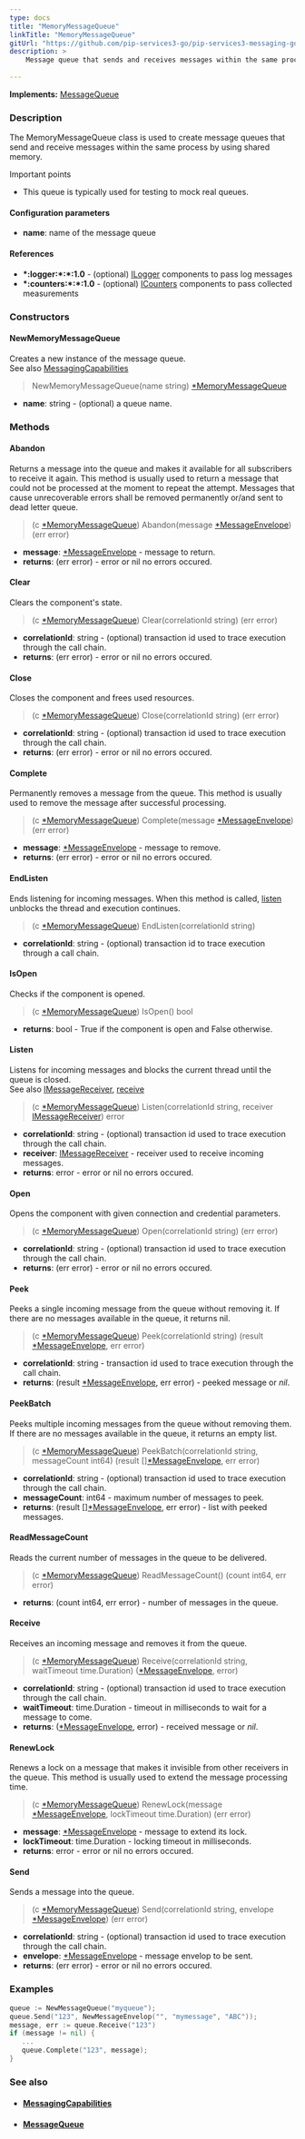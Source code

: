 ```yaml
---
type: docs
title: "MemoryMessageQueue"
linkTitle: "MemoryMessageQueue"
gitUrl: "https://github.com/pip-services3-go/pip-services3-messaging-go"
description: >
    Message queue that sends and receives messages within the same process by using shared memory.  
    
---
```


**Implements:** [MessageQueue](../message_queue) 

### Description

The MemoryMessageQueue class is used to create message queues that send and receive messages within the same process by using shared memory.

Important points

- This queue is typically used for testing to mock real queues.

#### Configuration parameters
- **name**: name of the message queue

#### References
- **\*:logger:\*:\*:1.0** - (optional) [ILogger](../../../components/log/ilogger) components to pass log messages
- **\*:counters:\*:\*:1.0** - (optional) [ICounters](../../../components/count/ilogger) components to pass collected measurements


### Constructors

#### NewMemoryMessageQueue
Creates a new instance of the message queue.  
See also [MessagingCapabilities](../messaging_capabilities)

> NewMemoryMessageQueue(name string) [*MemoryMessageQueue]()

- **name**: string - (optional) a queue name.


### Methods

#### Abandon
Returns a message into the queue and makes it available for all subscribers to receive it again. This method is usually used to return a message that could not be processed at the moment to repeat the attempt. Messages that cause unrecoverable errors shall be removed permanently or/and sent to dead letter queue.

> (c [*MemoryMessageQueue]()) Abandon(message [*MessageEnvelope](../message_envelope)) (err error)

- **message**: [*MessageEnvelope](../message_envelope) - message to return.
- **returns**: (err error) -  error or nil no errors occured.


#### Clear
Clears the component's state.

> (c [*MemoryMessageQueue]()) Clear(correlationId string) (err error)

- **correlationId**: string - (optional) transaction id used to trace execution through the call chain.
- **returns**: (err error) -  error or nil no errors occured.

#### Close
Closes the component and frees used resources.

> (c [*MemoryMessageQueue]()) Close(correlationId string) (err error)

- **correlationId**: string - (optional) transaction id used to trace execution through the call chain.
- **returns**: (err error) -  error or nil no errors occured.

#### Complete
Permanently removes a message from the queue. This method is usually used to remove the message after successful processing.

> (c [*MemoryMessageQueue]()) Complete(message [*MessageEnvelope](../message_envelope)) (err error)

- **message**: [*MessageEnvelope](../message_envelope) - message to remove.
- **returns**: (err error) -  error or nil no errors occured.

#### EndListen
Ends listening for incoming messages. When this method is called, [listen](#listen) unblocks the thread and execution continues.

> (c [*MemoryMessageQueue]()) EndListen(correlationId string)
 
- **correlationId**: string - (optional) transaction id to trace execution through a call chain.


#### IsOpen
Checks if the component is opened.

> (c [*MemoryMessageQueue]()) IsOpen() bool

- **returns**: bool - True if the component is open and False otherwise.


#### Listen
Listens for incoming messages and blocks the current thread until the queue is closed.  
See also [IMessageReceiver](../imessage_receiver), [receive](#receive)

> (c [*MemoryMessageQueue]()) Listen(correlationId string, receiver [IMessageReceiver](../imessage_receiver)) error

- **correlationId**: string - (optional) transaction id used to trace execution through the call chain.
- **receiver**: [IMessageReceiver](../imessage_receiver) - receiver used to receive incoming messages.
- **returns**: error -  error or nil no errors occured.


#### Open
Opens the component with given connection and credential parameters.

> (c [*MemoryMessageQueue]()) Open(correlationId string) (err error)

- **correlationId**: string - (optional) transaction id used to trace execution through the call chain.
- **returns**: (err error) -  error or nil no errors occured.


#### Peek
Peeks a single incoming message from the queue without removing it. If there are no messages available in the queue, it returns nil.

> (c [*MemoryMessageQueue]()) Peek(correlationId string) (result [*MessageEnvelope](../message_envelope), err error)

- **correlationId**: string - transaction id used to trace execution through the call chain.
- **returns**: (result [*MessageEnvelope](../message_envelope), err error) - peeked message or *nil*.

#### PeekBatch
Peeks multiple incoming messages from the queue without removing them. If there are no messages available in the queue, it returns an empty list.

> (c [*MemoryMessageQueue]()) PeekBatch(correlationId string, messageCount int64) (result [][*MessageEnvelope](../message_envelope), err error)

- **correlationId**: string - (optional) transaction id used to trace execution through the call chain.
- **messageCount**: int64 - maximum number of messages to peek.
- **returns**: (result [][*MessageEnvelope](../message_envelope), err error) - list with peeked messages.

#### ReadMessageCount
Reads the current number of messages in the queue to be delivered.

> (c [*MemoryMessageQueue]()) ReadMessageCount() (count int64, err error)

- **returns**: (count int64, err error) - number of messages in the queue.


#### Receive
Receives an incoming message and removes it from the queue.

> (c [*MemoryMessageQueue]()) Receive(correlationId string, waitTimeout time.Duration) ([*MessageEnvelope](../message_envelope), error)

- **correlationId**: string - (optional) transaction id used to trace execution through the call chain.
- **waitTimeout**: time.Duration - timeout in milliseconds to wait for a message to come.
- **returns**: ([*MessageEnvelope](../message_envelope), error) - received message or *nil*.

#### RenewLock
Renews a lock on a message that makes it invisible from other receivers in the queue. This method is usually used to extend the message processing time.

> (c [*MemoryMessageQueue]()) RenewLock(message [*MessageEnvelope](../message_envelope), lockTimeout time.Duration) (err error)

- **message**: [*MessageEnvelope](../message_envelope) - message to extend its lock.
- **lockTimeout**: time.Duration - locking timeout in milliseconds.
- **returns**: error -  error or nil no errors occured.

#### Send
Sends a message into the queue.

> (c [*MemoryMessageQueue]()) Send(correlationId string, envelope [*MessageEnvelope](../message_envelope)) (err error)

- **correlationId**: string - (optional) transaction id used to trace execution through the call chain.
- **envelope**: [*MessageEnvelope](../message_envelope) - message envelop to be sent.
- **returns**: (err error) -  error or nil no errors occured.

### Examples

```go
queue := NewMessageQueue("myqueue");
queue.Send("123", NewMessageEnvelop("", "mymessage", "ABC"));
message, err := queue.Receive("123")
if (message != nil) {
   ...
   queue.Complete("123", message);
}
```

### See also
- #### [MessagingCapabilities](../messaging_capabilities) 
- #### [MessageQueue](../message_queue)

